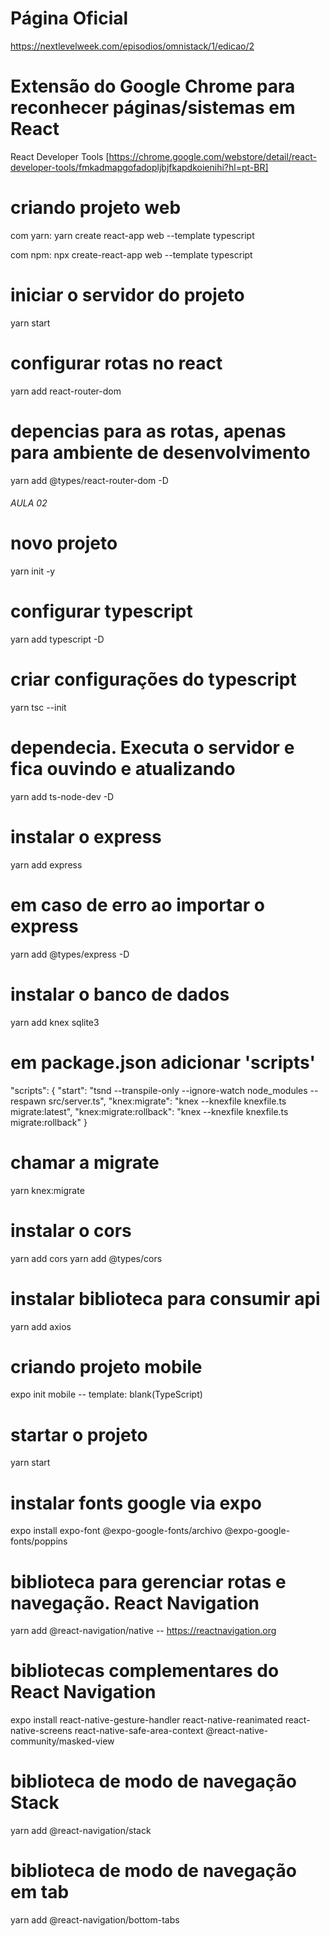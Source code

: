 # Página Oficial
https://nextlevelweek.com/episodios/omnistack/1/edicao/2

# Extensão do Google Chrome para reconhecer páginas/sistemas em React
React Developer Tools
[https://chrome.google.com/webstore/detail/react-developer-tools/fmkadmapgofadopljbjfkapdkoienihi?hl=pt-BR]

# criando projeto web
com yarn:
yarn create react-app web --template typescript

com npm:
npx create-react-app web --template typescript

# iniciar o servidor do projeto
yarn start

# configurar rotas no react
yarn add react-router-dom

# depencias para as rotas, apenas para ambiente de desenvolvimento
yarn add @types/react-router-dom -D

###### AULA 02
# novo projeto
yarn init -y

# configurar typescript
yarn add typescript -D

# criar configurações do typescript
yarn tsc --init

# dependecia. Executa o servidor e fica ouvindo e atualizando
yarn add ts-node-dev -D

# instalar o express
yarn add express

# em caso de erro ao importar o express
yarn add @types/express -D

# instalar o banco de dados
yarn add knex sqlite3

# em package.json adicionar 'scripts'
"scripts": {
    "start": "tsnd  --transpile-only --ignore-watch node_modules --respawn src/server.ts",
    "knex:migrate": "knex --knexfile knexfile.ts migrate:latest",
    "knex:migrate:rollback": "knex --knexfile knexfile.ts migrate:rollback"
  }

# chamar a migrate
yarn knex:migrate

# instalar o cors
yarn add cors
yarn add @types/cors

# instalar biblioteca para consumir api
yarn add axios

# criando projeto mobile
expo init mobile
-- template: blank(TypeScript)

# startar o projeto
yarn start

# instalar fonts google via expo
expo install expo-font @expo-google-fonts/archivo @expo-google-fonts/poppins

# biblioteca para gerenciar rotas e navegação. React Navigation
yarn add @react-navigation/native
-- https://reactnavigation.org

# bibliotecas complementares do React Navigation
expo install react-native-gesture-handler react-native-reanimated react-native-screens react-native-safe-area-context @react-native-community/masked-view

# biblioteca de modo de navegação Stack
yarn add @react-navigation/stack

# biblioteca de modo de navegação em tab
yarn add @react-navigation/bottom-tabs